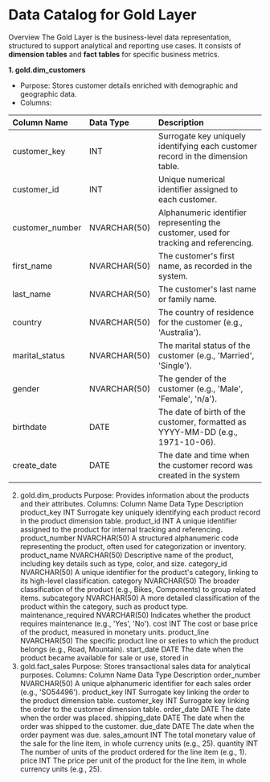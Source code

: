 # Data Catalog for Gold Layer

Overview
The Gold Layer is the business-level data representation, structured to support analytical and reporting use cases. It consists of **dimension tables** and **fact tables** for specific business metrics.

**1. gold.dim_customers**
- Purpose: Stores customer details enriched with demographic and geographic data.
- Columns:
  
| Column Name |	Data Type	| Description |
|:-------------|:---------|:--------------|
|customer_key	|INT	|Surrogate key uniquely identifying each customer record in the dimension table.|
|customer_id	|INT	|Unique numerical identifier assigned to each customer.|
|customer_number	|NVARCHAR(50)	|Alphanumeric identifier representing the customer, used for tracking and referencing.|
|first_name	|NVARCHAR(50)	|The customer's first name, as recorded in the system.|
|last_name	|NVARCHAR(50)	|The customer's last name or family name.|
|country	|NVARCHAR(50)	|The country of residence for the customer (e.g., 'Australia').|
|marital_status	|NVARCHAR(50)	|The marital status of the customer (e.g., 'Married', 'Single').|
|gender	|NVARCHAR(50)	|The gender of the customer (e.g., 'Male', 'Female', 'n/a').|
|birthdate	|DATE	|The date of birth of the customer, formatted as YYYY-MM-DD (e.g., 1971-10-06).|
|create_date	|DATE|	The date and time when the customer record was created in the system|
2. gold.dim_products
Purpose: Provides information about the products and their attributes.
Columns:
Column Name	Data Type	Description
product_key	INT	Surrogate key uniquely identifying each product record in the product dimension table.
product_id	INT	A unique identifier assigned to the product for internal tracking and referencing.
product_number	NVARCHAR(50)	A structured alphanumeric code representing the product, often used for categorization or inventory.
product_name	NVARCHAR(50)	Descriptive name of the product, including key details such as type, color, and size.
category_id	NVARCHAR(50)	A unique identifier for the product's category, linking to its high-level classification.
category	NVARCHAR(50)	The broader classification of the product (e.g., Bikes, Components) to group related items.
subcategory	NVARCHAR(50)	A more detailed classification of the product within the category, such as product type.
maintenance_required	NVARCHAR(50)	Indicates whether the product requires maintenance (e.g., 'Yes', 'No').
cost	INT	The cost or base price of the product, measured in monetary units.
product_line	NVARCHAR(50)	The specific product line or series to which the product belongs (e.g., Road, Mountain).
start_date	DATE	The date when the product became available for sale or use, stored in
3. gold.fact_sales
Purpose: Stores transactional sales data for analytical purposes.
Columns:
Column Name	Data Type	Description
order_number	NVARCHAR(50)	A unique alphanumeric identifier for each sales order (e.g., 'SO54496').
product_key	INT	Surrogate key linking the order to the product dimension table.
customer_key	INT	Surrogate key linking the order to the customer dimension table.
order_date	DATE	The date when the order was placed.
shipping_date	DATE	The date when the order was shipped to the customer.
due_date	DATE	The date when the order payment was due.
sales_amount	INT	The total monetary value of the sale for the line item, in whole currency units (e.g., 25).
quantity	INT	The number of units of the product ordered for the line item (e.g., 1).
price	INT	The price per unit of the product for the line item, in whole currency units (e.g., 25).

